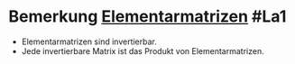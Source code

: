 # Bemerkung [Elementarmatrizen](Elementarmatrizen.md) #La1 
- Elementarmatrizen sind invertierbar.
- Jede invertierbare Matrix ist das Produkt von Elementarmatrizen.